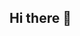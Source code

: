 ## Hi there 👋

<!--

Somos uma organização privada especializada em soluções de IA e engenharia de dados, atendendo a diversos clientes no setor de marketing. 
Desenvolvemos pipelines e ferramentas avançadas para monitoramento de mídias, incluindo notícias e redes sociais, além de outras ferramentas como pesquisas e estatísticas visando aprimorar a imagem de nossos clientes perante a sociedade.

-->
